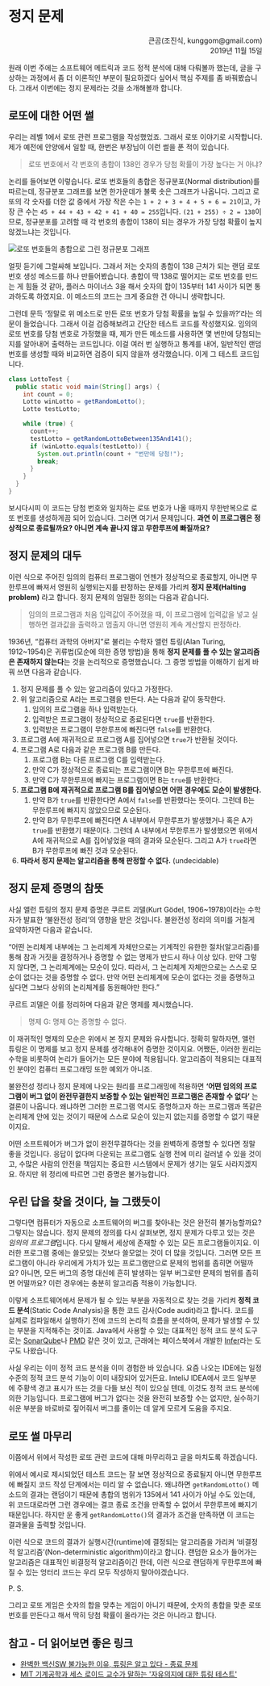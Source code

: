 # 정지 문제

<p align="right">큰곰(조진식, kunggom@gmail.com)<br />2019년 11월 15일</p>

원래 이번 주에는 소프트웨어 메트릭과 코드 정적 분석에 대해 다뤄볼까 했는데, 글을 구상하는 과정에서 좀 더 이론적인 부분이 필요하겠다 싶어서 핵심 주제를 좀 바꿔봤습니다. 그래서 이번에는 정지 문제라는 것을 소개해볼까 합니다.

## 로또에 대한 어떤 썰

우리는 레벨 1에서 로또 관련 프로그램을 작성했었죠. 그래서 로또 이야기로 시작합니다. 제가 예전에 안양에서 일할 때, 한번은 부장님이 이런 썰을 푼 적이 있습니다.

> 로또 번호에서 각 번호의 총합이 138인 경우가 당첨 확률이 가장 높다는 거 아냐?

논리를 들어보면 이렇습니다. 로또 번호들의 총합은 정규분포(Normal distribution)를 따르는데, 정규분포 그래프를 보면 한가운데가 불룩 솟은 그래프가 나옵니다. 그리고 로또의 각 숫자를 더한 값 중에서 가장 작은 수는 `1 + 2 + 3 + 4 + 5 + 6 = 21`이고, 가장 큰 수는 `45 + 44 + 43 + 42 + 41 + 40 = 255`입니다. `(21 + 255) ÷ 2 = 138`이므로, 정규분포를 고려할 때 각 번호의 총합이 138이 되는 경우가 가장 당첨 확률이 높지 않겠느냐는 것입니다.

![로또 번호들의 총합으로 그린 정규분포 그래프](http://i.imgur.com/49W182J.png)

얼핏 듣기에 그럴싸해 보입니다. 그래서 저는 숫자의 총합이 138 근처가 되는 랜덤 로또 번호 생성 메소드를 하나 만들어봤습니다. 총합이 딱 138로 떨어지는 로또 번호를 만드는 게 힘들 것 같아, 플러스 마이너스 3을 해서 숫자의 합이 135부터 141 사이가 되면 통과하도록 하였지요. 이 메소드의 코드는 크게 중요한 건 아니니 생략합니다.

그런데 문득 ‘정말로 위 메소드로 만든 로또 번호가 당첨 확률을 높일 수 있을까?’라는 의문이 들었습니다. 그래서 이걸 검증해보려고 간단한 테스트 코드를 작성했지요. 임의의 로또 번호를 당첨 번호로 가정했을 때, 제가 만든 메소드를 사용하면 몇 번만에 당첨되는지를 알아내어 출력하는 코드입니다. 이걸 여러 번 실행하고 통계를 내어, 일반적인 랜덤 번호를 생성할 때와 비교하면 검증이 되지 않을까 생각했습니다. 이게 그 테스트 코드입니다.

```java
class LottoTest {
  public static void main(String[] args) {
    int count = 0;
    Lotto winLotto = getRandomLotto();
    Lotto testLotto;

    while (true) {
      count++;
      testLotto = getRandomLottoBetween135And141();
      if (winLotto.equals(testLotto)) {
        System.out.println(count + "번만에 당첨!");
        break;
      }
    }
  }
}
```

보시다시피 이 코드는 당첨 번호와 일치하는 로또 번호가 나올 때까지 무한반복으로 로또 번호를 생성하게끔 되어 있습니다. 그러면 여기서 문제입니다. **과연 이 프로그램은 정상적으로 종료될까요? 아니면 계속 끝나지 않고 무한루프에 빠질까요?**

## 정지 문제의 대두

이런 식으로 주어진 임의의 컴퓨터 프로그램이 언젠가 정상적으로 종료할지, 아니면 무한루프에 빠져서 영원히 실행되는지를 판정하는 문제를 가리켜 **정지 문제(Halting problem)** 라고 합니다. 정지 문제의 엄밀한 정의는 다음과 같습니다.

> 임의의 프로그램과 처음 입력값이 주어졌을 때, 이 프로그램에 입력값을 넣고 실행하면 결과값을 출력하고 멈출지 아니면 영원히 계속 계산할지 판정하라.

1936년, “컴퓨터 과학의 아버지”로 불리는 수학자 앨런 튜링(Alan Turing, 1912~1954)은 귀류법(모순에 의한 증명 방법)을 통해 **정지 문제를 풀 수 있는 알고리즘은 존재하지 않는다**는 것을 논리적으로 증명했습니다. 그 증명 방법을 이해하기 쉽게 바꿔 쓰면 다음과 같습니다.

1. 정지 문제를 풀 수 있는 알고리즘이 있다고 가정한다.
2. 위 알고리즘으로 A라는 프로그램을 만든다. A는 다음과 같이 동작한다.
    1. 임의의 프로그램을 하나 입력받는다.
    2. 입력받은 프로그램이 정상적으로 종료된다면 `true`를 반환한다.
    3. 입력받은 프로그램이 무한루프에 빠진다면 `false`를 반환한다.
3. 프로그램 A에 재귀적으로 프로그램 A를 집어넣으면 `true`가 반환될 것이다.
4. 프로그램 A로 다음과 같은 프로그램 B를 만든다.
    1. 프로그램 B는 다른 프로그램 C를 입력받는다.
    2. 만약 C가 정상적으로 종료되는 프로그램이면 B는 무한루프에 빠진다.
    3. 만약 C가 무한루프에 빠지는 프로그램이면 B는 `true`를 반환한다.
5. **프로그램 B에 재귀적으로 프로그램 B를 집어넣으면 어떤 경우에도 모순이 발생한다.**
    1. 만약 B가 `true`를 반환한다면 A에서 `false`를 반환했다는 뜻이다. 그런데 B는 무한루프에 빠지지 않았으므로 모순된다.
    2. 만약 B가 무한루프에 빠진다면 A 내부에서 무한루프가 발생했거나 혹은 A가 `true`를 반환했기 때문이다. 그런데 A 내부에서 무한루프가 발생했으면 위에서 A에 재귀적으로 A를 집어넣었을 때의 결과와 모순된다. 그리고 A가 `true`라면 B가 무한루프에 빠진 것과 모순된다.
6. **따라서 정지 문제는 알고리즘을 통해 판정할 수 없다.** (undecidable)

## 정지 문제 증명의 참뜻

사실 앨런 튜링의 정지 문제 증명은 쿠르트 괴델(Kurt Gödel, 1906~1978)이라는 수학자가 발표한 ‘불완전성 정리’의 영향을 받은 것입니다. 불완전성 정리의 의미를 거칠게 요약하자면 다음과 같습니다.

“어떤 논리체계 내부에는 그 논리체계 자체만으로는 기계적인 유한한 절차(알고리즘)를 통해 참과 거짓을 결정하거나 증명할 수 없는 명제가 반드시 하나 이상 있다. 만약 그렇지 않다면, 그 논리체계에는 모순이 있다. 따라서, 그 논리체계 자체만으로는 스스로 모순이 없다는 것을 증명할 수 없다. 만약 어떤 논리체계에 모순이 없다는 것을 증명하고 싶다면 그보다 상위의 논리체계를 동원해야만 한다.”

쿠르트 괴델은 이를 정리하며 다음과 같은 명제를 제시했습니다.

> 명제 G: 명제 G는 증명할 수 없다.

이 재귀적인 명제의 모순은 위에서 본 정지 문제와 유사합니다. 정확히 말하자면, 앨런 튜링은 이 명제를 보고 정지 문제를 생각해내어 증명한 것이지요. 어쨌든, 이러한 원리는 수학을 비롯하여 논리가 들어가는 모든 분야에 적용됩니다. 알고리즘이 적용되는 대표적인 분야인 컴퓨터 프로그래밍 또한 예외가 아니죠.

불완전성 정리나 정지 문제에 나오는 원리를 프로그래밍에 적용하면 **‘어떤 임의의 프로그램이 버그 없이 완전무결한지 보증할 수 있는 일반적인 프로그램은 존재할 수 없다’** 는 결론이 나옵니다. 왜냐하면 그러한 프로그램 역시도 증명하고자 하는 프로그램과 똑같은 논리체계 안에 있는 것이기 때문에 스스로 모순이 있는지 없는지를 증명할 수 없기 때문이지요.

어떤 소프트웨어가 버그가 없이 완전무결하다는 것을 완벽하게 증명할 수 있다면 정말 좋을 것입니다. 응답이 없다며 다운되는 프로그램도 실행 전에 미리 걸러낼 수 있을 것이고, 수많은 사람의 안전을 책임지는 중요한 시스템에서 문제가 생기는 일도 사라지겠지요. 하지만 위 정리에 따르면 그런 증명은 불가능합니다.

## 우린 답을 찾을 것이다, 늘 그랬듯이

그렇다면 컴퓨터가 자동으로 소프트웨어의 버그를 찾아내는 것은 완전히 불가능할까요? 그렇지는 않습니다. 정지 문제의 정의를 다시 살펴보면, 정지 문제가 다루고 있는 것은 *임의의 프로그램*입니다. 다시 말해서 세상에 존재할 수 있는 모든 프로그램들이지요. 이러한 프로그램 중에는 쓸모있는 것보다 쓸모없는 것이 더 많을 것입니다. 그러면 모든 프로그램이 아니라 우리에게 가치가 있는 프로그램만으로 문제의 범위를 좁히면 어떨까요? 아니면, 모든 버그의 증명 대신에 흔히 발생하는 일부 버그로만 문제의 범위를 좁히면 어떨까요? 이런 경우에는 충분히 알고리즘 적용이 가능합니다.

이렇게 소프트웨어에서 문제가 될 수 있는 부분을 자동적으로 찾는 것을 가리켜 **정적 코드 분석**(Static Code Analysis)을 통한 코드 감사(Code audit)라고 합니다. 코드를 실제로 컴파일해서 실행하기 전에 코드의 논리적 흐름을 분석하여, 문제가 발생할 수 있는 부분을 지적해주는 것이죠. Java에서 사용할 수 있는 대표적인 정적 코드 분석 도구로는 [SonarQube](https://www.sonarqube.org/)나 [PMD](https://pmd.github.io/) 같은 것이 있고, 근래에는 페이스북에서 개발한 [Infer](https://fbinfer.com/)라는 도구도 나왔습니다.

사실 우리는 이미 정적 코드 분석을 이미 경험한 바 있습니다. 요즘 나오는 IDE에는 일정 수준의 정적 코드 분석 기능이 이미 내장되어 있거든요. InteliJ IDEA에서 코드 일부분에 주황색 경고 표시가 뜨는 것을 다들 보신 적이 있으실 텐데, 이것도 정적 코드 분석에 의한 기능입니다. 프로그램에 버그가 없다는 것을 완전히 보증할 수는 없지만, 실수하기 쉬운 부분을 바로바로 짚어줘서 버그를 줄이는 데 알게 모르게 도움을 주지요.

## 로또 썰 마무리

이쯤에서 위에서 작성한 로또 관련 코드에 대해 마무리하고 글을 마치도록 하겠습니다.

위에서 예시로 제시되었던 테스트 코드는 잘 보면 정상적으로 종료될지 아니면 무한루프에 빠질지 코드 작성 단계에서는 미리 알 수 없습니다. 왜냐하면 `getRandomLotto()` 메소드의 결과는 랜덤이기 때문에 총합의 범위가 135에서 141 사이가 아닐 수도 있는데, 위 코드대로라면 그런 경우에는 결코 종료 조건을 만족할 수 없어서 무한루프에 빠지기 때문입니다. 하지만 운 좋게 `getRandomLotto()`의 결과가 조건을 만족하면 이 코드는 결과물을 출력할 것입니다.

이런 식으로 코드의 결과가 실행시간(runtime)에 결정되는 알고리즘을 가리켜 ‘비결정적 알고리즘’(Non-deterministic algorithm)이라고 합니다. 랜덤한 요소가 들어가는 알고리즘은 대표적인 비결정적 알고리즘이긴 한데, 이런 식으로 랜덤하게 무한루프에 빠질 수 있는 엉터리 코드는 우리 모두 작성하지 말아야겠습니다.

P. S.

그리고 로또 게임은 숫자의 합을 맞추는 게임이 아니기 때문에, 숫자의 총합을 맞춘 로또 번호를 만든다고 해서 딱히 당첨 확률이 올라가는 것은 아니라고 합니다.

## 참고 - 더 읽어보면 좋은 링크

* [완벽한 백신SW 불가능한 이유, 튜링은 알고 있다 - 종료 문제](http://scienceon.hani.co.kr/34696)
* [MIT 기계공학과 세스 로이드 교수가 말하는 '자유의지에 대한 튜링 테스트'](http://www.joysf.com/4602163)

